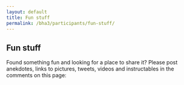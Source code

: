 ```yaml
---
layout: default
title: Fun stuff
permalink: /bha3/participants/fun-stuff/
---
```


## Fun stuff

Found something fun and looking for a place to share it? Please post anekdotes, links to pictures, tweets, videos and instructables in the comments on this page: